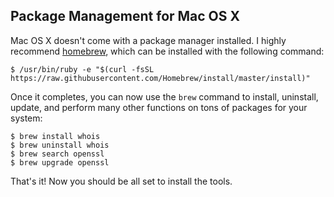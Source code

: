 ## Package Management for Mac OS X

Mac OS X doesn't come with a package manager installed. I highly recommend [homebrew](http://brew.sh), which can be installed with the following command:

```
$ /usr/bin/ruby -e "$(curl -fsSL https://raw.githubusercontent.com/Homebrew/install/master/install)"
```

Once it completes, you can now use the `brew` command to install, uninstall, update, and perform many other functions on tons of packages for your system:

```shell
$ brew install whois
$ brew uninstall whois
$ brew search openssl
$ brew upgrade openssl
```

That's it! Now you should be all set to install the tools.
